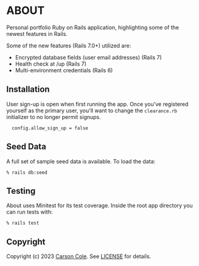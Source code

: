 # ABOUT

Personal portfolio Ruby on Rails application, highlighting some of the newest features in Rails.

Some of the new features (Rails 7.0+) utilized are:

- Encrypted database fields (user email addresses) (Rails 7)
- Health check at /up (Rails 7)
- Multi-environment credentials (Rails 6)

## Installation

User sign-up is open when first running the app. Once you've registered yourself as the primary user, you'll want to change the `clearance.rb` initializer to no longer permit signups.

```
  config.allow_sign_up = false
```


## Seed Data

A full set of sample seed data is available. To load the data:

    % rails db:seed


## Testing

About uses Minitest for its test coverage. Inside the root app directory you can run tests with:

    
    % rails test


## Copyright

Copyright (c) 2023 [Carson Cole](https://carsonrcole.com). See [LICENSE](/LICENSE) for details.
